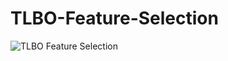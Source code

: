 # TLBO-Feature-Selection
![TLBO Feature Selection](https://user-images.githubusercontent.com/11339420/174819944-338739c2-6091-421f-ad99-d0c3e415eb8c.jpg)
